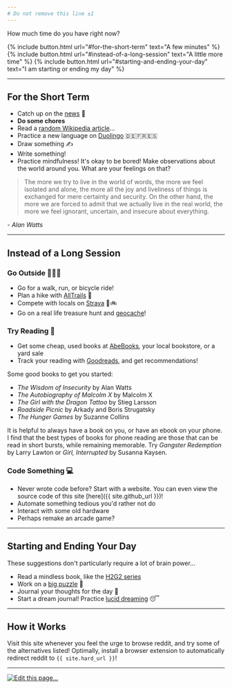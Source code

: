 ```yaml
---
# Do not remove this line ±1
---
```


<p class="time-question-text">How much time do you have right now?</p>

{% include button.html url="#for-the-short-term" text="A few minutes" %}
{% include button.html url="#instead-of-a-long-session" text="A little more time" %}
{% include button.html url="#starting-and-ending-your-day" text="I am starting or ending my day" %}

---

## For the Short Term

* Catch up on the [news](https://apnews.com) 📰
* **Do some chores**
* Read a [random Wikipedia article](https://en.wikipedia.org/wiki/Special:Random)...
* Practice a new language on [Duolingo](https://duolingo.com) 🇩🇪🇫🇷🇪🇸
* Draw something ✍️
* Write something!
* Practice mindfulness! It's okay to be bored!
Make observations about the world around you.
What are your feelings on that?

> The more we try to live in the world of words, the more we feel isolated and alone, the more all the joy and liveliness of things is exchanged for mere certainty and security. On the other hand, the more we are forced to admit that we actually live in the real world, the more we feel ignorant, uncertain, and insecure about everything.

*- Alan Watts*

---

## Instead of a Long Session

### Go Outside 🌳🌲🌵

* Go for a walk, run, or bicycle ride!
* Plan a hike with [AllTrails](https://www.alltrails.com/) 🌄
* Compete with locals on [Strava](https://www.strava.com/) 🏃🚲
* Go on a real life treasure hunt and [geocache](https://www.geocaching.com/play)!

### Try Reading 📖

* Get some cheap, used books at [AbeBooks](https://abebooks.com), your local bookstore, or a yard sale
* Track your reading with [Goodreads](https://goodreads.com), and get recommendations!

Some good books to get you started:

* *The Wisdom of Insecurity* by Alan Watts
* *The Autobiography of Malcolm X* by Malcolm X
* *The Girl with the Dragon Tattoo* by Stieg Larsson
* *Roadside Picnic* by Arkady and Boris Strugatsky
* *The Hunger Games* by Suzanne Collins

It is helpful to always have a book on you, or have an ebook on your phone.
I find that the best types of books for phone reading are those that can be
read in short bursts, while remaining memorable.
Try *Gangster Redemption* by Larry Lawton or *Girl, Interrupted* by Susanna Kaysen.

### Code Something 💻

* Never wrote code before? Start with a website. You can even view the
source code of this site [here]({{ site.github_url }})!
* Automate something tedious you'd rather not do
* Interact with some old hardware
* Perhaps remake an arcade game?

---

## Starting and Ending Your Day

These suggestions don't particularly require a lot of brain power...

* Read a mindless book, like the [H2G2 series](https://en.m.wikipedia.org/wiki/The_Hitchhiker%27s_Guide_to_the_Galaxy#Novels)
* Work on a [big puzzle](https://www.whitemountainpuzzles.com/) 🧩
* Journal your thoughts for the day 🤔
* Start a dream journal! Practice [lucid dreaming](https://www.sleepfoundation.org/dreams/lucid-dreams) 😴

---

## How it Works

Visit this site whenever you feel the urge to browse reddit, and try some of the alternatives listed!
Optimally, install a browser extension to automatically redirect reddit to `{{ site.hard_url }}`!

---

<p class="has-text-centered">
	<a href="{{ site.github_url }}/edit/main/index.md">
		<img src="{{ site.baseurl }}/assets/edit-button.svg" alt="Edit this page..."/>
	</a>
</p>
